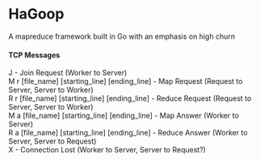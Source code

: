 HaGoop
======

A mapreduce framework built in Go with an emphasis on high churn


#### TCP Messages

J - Join Request (Worker to Server)  
M r [file\_name] [starting\_line] [ending\_line] - Map Request (Request to Server, Server to Worker)  
R r [file\_name] [starting\_line] [ending\_line] - Reduce Request (Request to Server, Server to Worker)  
M a [file\_name] [starting\_line] [ending\_line] - Map Answer (Worker to Server)  
R a [file\_name] [starting\_line] [ending\_line] - Reduce Answer (Worker to Server, Server to Request)  
X - Connection Lost (Worker to Server, Server to Request?)